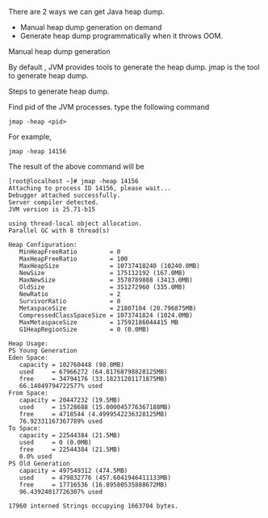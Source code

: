 There are 2 ways we can get Java heap dump.

*  Manual heap dump generation  on demand
*  Generate heap dump programmatically when it  throws OOM.

Manual heap dump generation

By default , JVM  provides tools to generate the heap dump.  jmap is the tool to generate heap dump.  

Steps to generate heap dump.

 Find pid of the JVM processes.
 type the following command

    jmap -heap <pid>

 For example,

    jmap -heap 14156


 The result of the above command will be

 	[root@localhost ~]# jmap -heap 14156
	Attaching to process ID 14156, please wait...
	Debugger attached successfully.
	Server compiler detected.
	JVM version is 25.71-b15

	using thread-local object allocation.
	Parallel GC with 8 thread(s)

	Heap Configuration:
	   MinHeapFreeRatio         = 0
	   MaxHeapFreeRatio         = 100
	   MaxHeapSize              = 10737418240 (10240.0MB)
	   NewSize                  = 175112192 (167.0MB)
	   MaxNewSize               = 3578789888 (3413.0MB)
	   OldSize                  = 351272960 (335.0MB)
	   NewRatio                 = 2
	   SurvivorRatio            = 8
	   MetaspaceSize            = 21807104 (20.796875MB)
	   CompressedClassSpaceSize = 1073741824 (1024.0MB)
	   MaxMetaspaceSize         = 17592186044415 MB
	   G1HeapRegionSize         = 0 (0.0MB)

	Heap Usage:
	PS Young Generation
	Eden Space:
	   capacity = 102760448 (98.0MB)
	   used     = 67966272 (64.81768798828125MB)
	   free     = 34794176 (33.18231201171875MB)
	   66.14049794722577% used
	From Space:
	   capacity = 20447232 (19.5MB)
	   used     = 15728688 (15.000045776367188MB)
	   free     = 4718544 (4.4999542236328125MB)
	   76.92331167367789% used
	To Space:
	   capacity = 22544384 (21.5MB)
	   used     = 0 (0.0MB)
	   free     = 22544384 (21.5MB)
	   0.0% used
	PS Old Generation
	   capacity = 497549312 (474.5MB)
	   used     = 479832776 (457.6041946411133MB)
	   free     = 17716536 (16.89580535888672MB)
	   96.43924017726307% used

	17960 interned Strings occupying 1663704 bytes.


